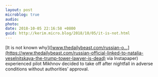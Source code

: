 ```yaml
---
layout: post
microblog: true
audio: 
photo: 
date: 2018-10-05 22:16:58 +0800
guid: http://kerim.micro.blog/2018/10/05/it-is-not.html
---
```

[It is not known why]([www.thedailybeast.com/russian-o...](https://www.thedailybeast.com/russian-official-linked-to-natalia-veselnitskaya-the-trump-tower-lawyer-is-dead)
via Instapaper) experienced pilot Mikhnov decided to take off after nightfall in adverse conditions without authorities’ approval.
